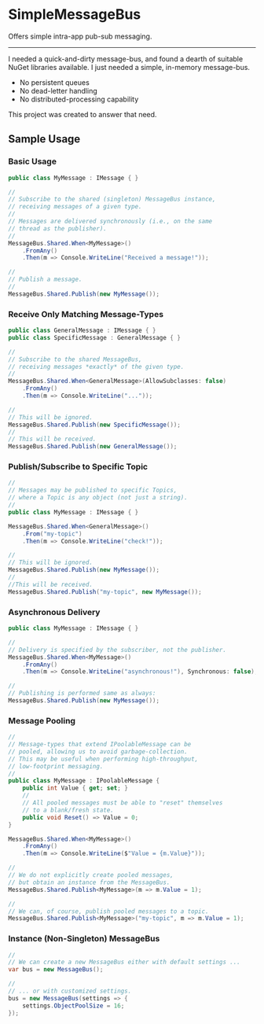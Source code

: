 # SimpleMessageBus

Offers simple intra-app pub-sub messaging.

---

I needed a quick-and-dirty message-bus, and found a dearth of suitable NuGet libraries available.
I just needed a simple, in-memory message-bus.

* No persistent queues
* No dead-letter handling
* No distributed-processing capability

This project was created to answer that need.

## Sample Usage

### Basic Usage
```csharp
public class MyMessage : IMessage { }

//
// Subscribe to the shared (singleton) MessageBus instance,
// receiving messages of a given type.
//
// Messages are delivered synchronously (i.e., on the same
// thread as the publisher).
//
MessageBus.Shared.When<MyMessage>()
    .FromAny()
    .Then(m => Console.WriteLine("Received a message!"));

//
// Publish a message.
//
MessageBus.Shared.Publish(new MyMessage());
```

### Receive Only Matching Message-Types
```csharp
public class GeneralMessage : IMessage { }
public class SpecificMessage : GeneralMessage { }

//
// Subscribe to the shared MessageBus,
// receiving messages *exactly* of the given type.
//
MessageBus.Shared.When<GeneralMessage>(AllowSubclasses: false)
    .FromAny()
    .Then(m => Console.WriteLine("..."));

//
// This will be ignored.
MessageBus.Shared.Publish(new SpecificMessage());
//
// This will be received.
MessageBus.Shared.Publish(new GeneralMessage());
```

### Publish/Subscribe to Specific Topic
```csharp
//
// Messages may be published to specific Topics,
// where a Topic is any object (not just a string).
//
public class MyMessage : IMessage { }

MessageBus.Shared.When<GeneralMessage>()
    .From("my-topic")
    .Then(m => Console.WriteLine("check!"));

//
// This will be ignored.
MessageBus.Shared.Publish(new MyMessage());
//
//This will be received.
MessageBus.Shared.Publish("my-topic", new MyMessage());
```

### Asynchronous Delivery
```csharp
public class MyMessage : IMessage { }

//
// Delivery is specified by the subscriber, not the publisher.
MessageBus.Shared.When<MyMessage>()
    .FromAny()
    .Then(m => Console.WriteLine("asynchronous!"), Synchronous: false);

//
// Publishing is performed same as always:
MessageBus.Shared.Publish(new MyMessage());
```

### Message Pooling
```csharp
//
// Message-types that extend IPoolableMessage can be
// pooled, allowing us to avoid garbage-collection.
// This may be useful when performing high-throughput,
// low-footprint messaging.
//
public class MyMessage : IPoolableMessage {
    public int Value { get; set; }
    //
    // All pooled messages must be able to "reset" themselves
    // to a blank/fresh state.
    public void Reset() => Value = 0;
}

MessageBus.Shared.When<MyMessage>()
    .FromAny()
    .Then(m => Console.WriteLine($"Value = {m.Value}"));

//
// We do not explicitly create pooled messages,
// but obtain an instance from the MessageBus.
MessageBus.Shared.Publish<MyMessage>(m => m.Value = 1);

//
// We can, of course, publish pooled messages to a topic.
MessageBus.Shared.Publish<MyMessage>("my-topic", m => m.Value = 1);
```

### Instance (Non-Singleton) MessageBus
```csharp
//
// We can create a new MessageBus either with default settings ...
var bus = new MessageBus();

//
// ... or with customized settings.
bus = new MessageBus(settings => {
    settings.ObjectPoolSize = 16;
});
```